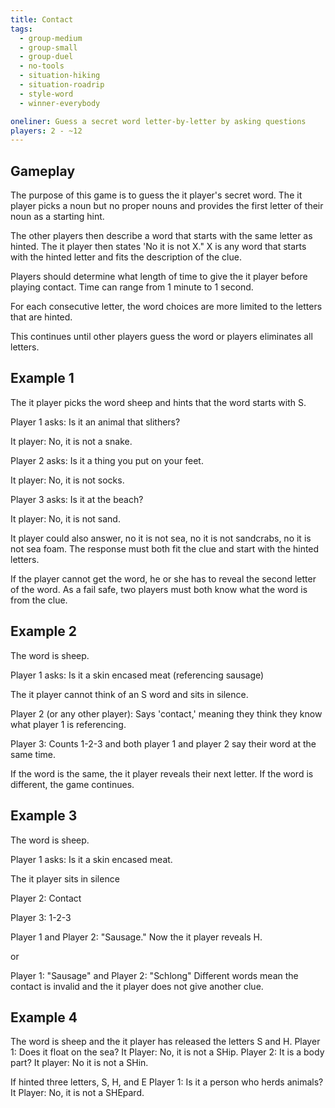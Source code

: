 ```yaml
---
title: Contact
tags:
  - group-medium
  - group-small
  - group-duel
  - no-tools
  - situation-hiking
  - situation-roadrip
  - style-word
  - winner-everybody

oneliner: Guess a secret word letter-by-letter by asking questions
players: 2 - ~12
---
```

## Gameplay
The purpose of this game is to guess the it player's secret word. The it player picks a noun but no proper nouns and provides the first letter of their noun as a starting hint.

The other players then describe a word that starts with the same letter as hinted. The it player then states 'No it is not X." X is any word that starts with the hinted letter and fits the description of the clue.

Players should determine what length of time to give the it player before playing contact. Time can range from 1 minute to 1 second.

For each consecutive letter, the word choices are more limited to the letters that are hinted.

This continues until other players guess the word or players eliminates all letters.

## Example 1
The it player picks the word sheep and hints that the word starts with S.

Player 1 asks: Is it an animal that slithers?

It player: No, it is not a snake.

Player 2 asks: Is it a thing you put on your feet.

It player: No, it is not socks.

Player 3 asks: Is it at the beach?

It player: No, it is not sand.

It player could also answer, no it is not sea, no it is not sandcrabs, no it is not sea foam. The response must both fit the clue and start with the hinted letters.

If the player cannot get the word, he or she has to reveal the second letter of the word.  As a fail safe, two players must both know what the word is from the clue.

## Example 2
The word is sheep.

Player 1 asks: Is it a skin encased meat (referencing sausage)

The it player cannot think of an S word and sits in silence.

Player 2 (or any other player): Says 'contact,' meaning they think they know what player 1 is referencing.

Player 3: Counts 1-2-3 and both player 1 and player 2 say their word at the same time.

If the word is the same, the it player reveals their next letter. If the word is different, the game continues.

## Example 3
The word is sheep.

Player 1 asks: Is it a skin encased meat.

The it player sits in silence

Player 2: Contact

Player 3: 1-2-3

Player 1 and Player 2: "Sausage."  Now the it player reveals H.

or

Player 1: "Sausage" and Player 2: "Schlong"  Different words mean the contact is invalid and the it player does not give another clue.

## Example 4
The word is sheep and the it player has released the letters S and H.
Player 1: Does it float on the sea?
It Player: No, it is not a SHip.
Player 2: It is a body part?
It player: No it is not a SHin.

If hinted three letters, S, H, and E
Player 1: Is it a person who herds animals?
It Player: No, it is not a SHEpard.
